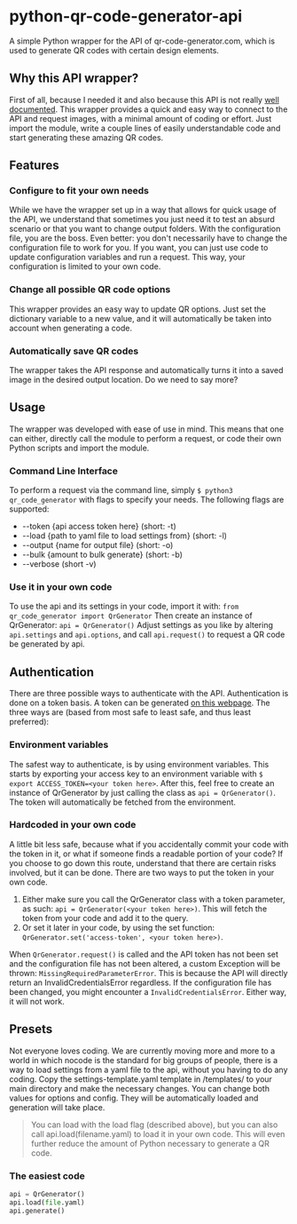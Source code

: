 # python-qr-code-generator-api
A simple Python wrapper for the API of qr-code-generator.com, which is used to generate QR codes with certain design elements.

## Why this API wrapper?
First of all, because I needed it and also because this API is not really [well documented](https://www.qr-code-generator.com/qr-code-api/). This wrapper provides a quick and easy way to connect to the API and request images, with a minimal amount of coding or effort. Just import the module, write a couple lines of easily understandable code and start generating these amazing QR codes.

## Features
### Configure to fit your own needs
While we have the wrapper set up in a way that allows for quick usage of the API, we understand that sometimes you just need it to test an absurd scenario or that you want to change output folders. With the configuration file, you are the boss. Even better: you don't necessarily have to change the configuration file to work for you. If you want, you can just use code to update configuration variables and run a request. This way, your configuration is limited to your own code.

### Change all possible QR code options
This wrapper provides an easy way to update QR options. Just set the dictionary variable to a new value, and it will automatically be taken into account when generating a code.

### Automatically save QR codes
The wrapper takes the API response and automatically turns it into a saved image in the desired output location. Do we need to say more?

## Usage
The wrapper was developed with ease of use in mind. This means that one can either, directly call the module to perform a request, or code their own Python scripts and import the module.

### Command Line Interface
To perform a request via the command line, simply ```$ python3 qr_code_generator``` with flags to specify your needs. The following flags are supported: 
* --token {api access token here} (short: -t)
* --load {path to yaml file to load settings from} (short: -l)
* --output {name for output file} (short: -o)
* --bulk {amount to bulk generate} (short: -b)
* --verbose (short -v)

### Use it in your own code
To use the api and its settings in your code, import it with:
```from qr_code_generator import QrGenerator```
Then create an instance of QrGenerator:
```api = QrGenerator()```
Adjust settings as you like by altering ```api.settings``` and ```api.options```, and call ```api.request()``` to request a QR code be generated by api.

## Authentication
There are three possible ways to authenticate with the API. Authentication is done on a token basis. A token can be generated [on this webpage](https://app.qr-code-generator.com/api/). The three ways are (based from most safe to least safe, and thus least preferred):

### Environment variables
The safest way to authenticate, is by using environment variables. This starts by exporting your access key to an environment variable with ```$ export ACCESS_TOKEN=<your token here>```. After this, feel free to create an instance of QrGenerator by just calling the class as ```api = QrGenerator()```. The token will automatically be fetched from the environment.

### Hardcoded in your own code
A little bit less safe, because what if you accidentally commit your code with the token in it, or what if someone finds a readable portion of your code? If you choose to go down this route, understand that there are certain risks involved, but it can be done. There are two ways to put the token in your own code.
1. Either make sure you call the QrGenerator class with a token parameter, as such: ```api = QrGenerator(<your token here>)```. This will fetch the token from your code and add it to the query.
2. Or set it later in your code, by using the set function: ```QrGenerator.set('access-token', <your token here>)```.

When ```QrGenerator.request()``` is called and the API token has not been set and the configuration file has not been altered, a custom Exception will be thrown: ```MissingRequiredParameterError```. This is because the API will directly return an InvalidCredentialsError regardless. If the configuration file has been changed, you might encounter a ```InvalidCredentialsError```. Either way, it will not work.

## Presets
Not everyone loves coding. We are currently moving more and more to a world in which nocode is the standard for big groups of people, there is a way to load settings from a yaml file to the api, without you having to do any coding. Copy the settings-template.yaml template in /templates/ to your main directory and make the necessary changes. You can change both values for options and config. They will be automatically loaded and generation will take place.
> You can load with the load flag (described above), but you can also call api.load(filename.yaml) to load it in your own code. This will even further reduce the amount of Python necessary to generate a QR code.

### The easiest code
```python
api = QrGenerator()
api.load(file.yaml)
api.generate()
```